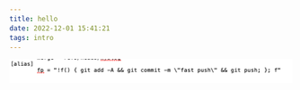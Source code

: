 ```yaml
---
title: hello
date: 2022-12-01 15:41:21
tags: intro
---
```


<img src="hello/image-20221201154651652.png" alt="image-20221201154651652" style="zoom:50%;" />

